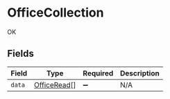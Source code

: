 # OfficeCollection

OK


## Fields

| Field                                             | Type                                              | Required                                          | Description                                       |
| ------------------------------------------------- | ------------------------------------------------- | ------------------------------------------------- | ------------------------------------------------- |
| `data`                                            | [OfficeRead](../../models/shared/officeread.md)[] | :heavy_minus_sign:                                | N/A                                               |